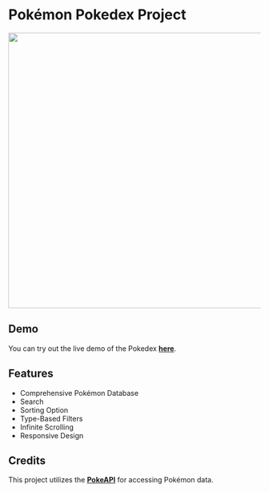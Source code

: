 # Pokémon Pokedex Project
<img src="https://github.com/Ppafu/pokedex/assets/123316913/65d12a9e-4039-4b26-86a6-cabde9a452ff.png" width = "550px">

## Demo
You can try out the live demo of the Pokedex [**here**](https://pokedex-ppafu.netlify.app).

## Features
- Comprehensive Pokémon Database
- Search
- Sorting Option
- Type-Based Filters
- Infinite Scrolling
- Responsive Design

## Credits

This project utilizes the [**PokeAPI**](https://pokeapi.co) for accessing Pokémon data. 
